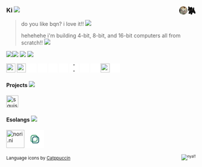 ### Ki ![](https://nukocities.neocities.org/nuko/act/cat432.gif) [<img align="right" src="b-removebg-preview (1).png" width="22" height="22" title="matching cat w/labricecat!">](https://github.com/LabRicecat) [<img align="right" src="toro2.png" width="22px" height="22px" title="matching toro w/dvnlx!">](https://github.com/dvnlx)
> do you like bqn? i love it!! <img src="https://nukocities.neocities.org/nuko/act/cat89.gif">
>
> hehehehe i'm building 4-bit, 8-bit, and 16-bit computers all from scratch!! ![](https://nukocities.neocities.org/nuko/act/cat30.gif)

![](https://nukocities.neocities.org/nuko/sets/cat158.gif)![](https://nukocities.neocities.org/nuko/sets/cat159.gif) <img src="https://www.vectorlogo.zone/logos/neovimio/neovimio-icon.svg" height=20>
![](https://nukocities.neocities.org/nuko/sets/cat326.gif)

[<img src="https://raw.githubusercontent.com/catppuccin/vscode-icons/main/icons/lisp.svg" width="24px" height="24px">](https://www.scheme.org/)
[<img src="https://raw.githubusercontent.com/catppuccin/vscode-icons/main/icons/racket.svg" width="24px" height="24px">](https://racket-lang.org/)
[<img src="https://raw.githubusercontent.com/catppuccin/vscode-icons/main/icons/clojure.svg" width="24px" height="24px">](https://clojure.org/)
[<img src="https://raw.githubusercontent.com/catppuccin/vscode-icons/main/icons/haskell.svg" width="24px" height="24px">](https://www.haskell.org/)
[<img src="https://raw.githubusercontent.com/catppuccin/vscode-icons/main/icons/rust.svg" width="24px" height="24px">](https://www.rust-lang.org/)
[<img src="https://raw.githubusercontent.com/catppuccin/vscode-icons/main/icons/lua.svg" width="24px" height="24px">](https://www.lua.org/)
[<img src="https://raw.githubusercontent.com/catppuccin/vscode-icons/main/icons/python.svg" width="24px" height="24px">](https://www.python.org/)
[<img src="https://raw.githubusercontent.com/catppuccin/vscode-icons/main/icons/typescript.svg" width="24px" height="24px">](https://www.typescriptlang.org/)
[<img src="https://raw.githubusercontent.com/catppuccin/vscode-icons/main/icons/go.svg" width="24px" height="24px">](https://go.dev/)
[<img src="https://raw.githubusercontent.com/catppuccin/vscode-icons/main/icons/kotlin.svg" width="24px" height="24px">](https://www.kotlinlang.org/)
[<img src="https://raw.githubusercontent.com/catppuccin/vscode-icons/main/icons/cpp.svg" width="24px" height="24px">](https://en.wikipedia.org/wiki/C%2B%2B)

#### Projects ![](https://nukocities.neocities.org/nuko/act/cat163.gif)

[<img title="squish" src="https://github.com/mkukiro/squish/blob/main/.meow/sqsh.svg" width="32" height="32">](https://github.com/mkukiro/squish)

#### Esolangs ![](https://nukocities.neocities.org/nuko/act/cat491.gif)
[<img title="nori.ni" src="https://github.com/mkukiro/nori.ni/blob/main/.meow/nori.fi.svg" width="48" height="48">](https://github.com/mkukiro/nori.ni)
[<img title="nori.io" src="noriioicon.svg" width="48px" height="48px">](https://github.com/mkukiro/nori.io)

<sup>Language icons by [Catppuccin](https://github.com/catppuccin/vscode-icons)<sup/>
[<img title="nya!!" align="right" src="https://images-wixmp-ed30a86b8c4ca887773594c2.wixmp.com/f/8d4c4798-abad-43ed-90ff-ea5105a844a1/d9apmq7-d2954add-75ff-4d5f-abc2-c538eb58f48a.gif?token=eyJ0eXAiOiJKV1QiLCJhbGciOiJIUzI1NiJ9.eyJzdWIiOiJ1cm46YXBwOjdlMGQxODg5ODIyNjQzNzNhNWYwZDQxNWVhMGQyNmUwIiwiaXNzIjoidXJuOmFwcDo3ZTBkMTg4OTgyMjY0MzczYTVmMGQ0MTVlYTBkMjZlMCIsIm9iaiI6W1t7InBhdGgiOiJcL2ZcLzhkNGM0Nzk4LWFiYWQtNDNlZC05MGZmLWVhNTEwNWE4NDRhMVwvZDlhcG1xNy1kMjk1NGFkZC03NWZmLTRkNWYtYWJjMi1jNTM4ZWI1OGY0OGEuZ2lmIn1dXSwiYXVkIjpbInVybjpzZXJ2aWNlOmZpbGUuZG93bmxvYWQiXX0.VtRSLokuYEx63gKG3coHYT5J26c1SpI0PL0he4QWGkE">](https://www.deviantart.com/rnorals/gallery)
